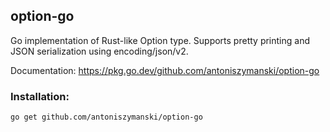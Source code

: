 ## option-go

Go implementation of Rust-like Option type. Supports pretty printing and JSON serialization using encoding/json/v2.

Documentation: https://pkg.go.dev/github.com/antoniszymanski/option-go

### Installation:

```
go get github.com/antoniszymanski/option-go
```
